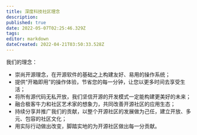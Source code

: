 ```yaml
---
title: 深度科技社区理念
description: 
published: true
date: 2022-05-07T02:25:46.329Z
tags: 
editor: markdown
dateCreated: 2022-04-21T03:50:33.528Z
---
```


我们的理念：

* 崇尚开源理念，在开源软件的基础之上构建友好、易用的操作系统；
* 提供“开箱即用”的操作体验，节省您的每一分钟，让您以更多时间去享受生活；
* 将所有源代码无私开放，我们坚信开源的开发模式一定能构建更美好的未来；
* 融合极客牛力和社区艺术家的想象力，共同改善开源社区的应用生态；
* 持续分享并推广我们的贡献，以整个开源社区的发展做为己任，建立开放、多元、包容的社区文化；
* 用实际行动做出改变，脚踏实地的为开源社区做出每一分贡献。
